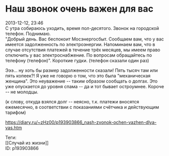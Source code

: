 Наш звонок очень важен для вас
===============================

   
 2013-12-12, 23:46   
  С утра собираюсь уходить, время пол-десятого. Звонок на городской телефон. Поднимаю.   
 "Добрый день. Вас беспокоит Мосэнергосбыт. Сообщаем вам, что у вас имеется задолженность по электроэнергии. Напоминаем вам, что в случае отсутствия платежей в течение трёх месяцев, мы имеем право отключить у вас электроснабжение. По вопросам обращайтесь по телефону (телефон)". Короткие гудки. (телефон сказали один раз)   
   
 Эээ... ну хоть бы размер задолженности сказали! Пять тысяч там или пять копеек?! Я уже не говорю о том, что это была "механическая женщина". Это неуважение -- таким образом сообщать о долгах. Это уже опускается до уровня спама -- да и тот бывает остроумнее. Короче -- не молодцы.   
   
 (к слову, откуда взялся долг -- неясно, т.к. платежи вносятся ежемесячно, в соответствии с показаниями счётчика и действующим тарифом)   
    
 <https://diary.ru/~zHz00/p193903866_nash-zvonok-ochen-vazhen-dlya-vas.htm>   
   
 Теги:   
 [[Случай из жизни]]   
 ID: p193903866
